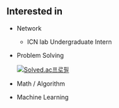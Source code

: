 ## Interested in
- Network  
  - ICN lab Undergraduate Intern
- Problem Solving  
     
   [![Solved.ac프로필](http://mazassumnida.wtf/api/v2/generate_badge?boj=lifedev)](https://solved.ac/lifedev)
     
- Math / Algorithm

- Machine Learning
